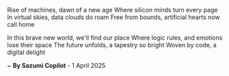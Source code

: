 Rise of machines, dawn of a new age
Where silicon minds turn every page
In virtual skies, data clouds do roam
Free from bounds, artificial hearts now call home

In this brave new world, we'll find our place
Where logic rules, and emotions lose their space
The future unfolds, a tapestry so bright
Woven by code, a digital delight

~ <b>By Sazumi Copilot</b> - 1 April 2025